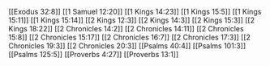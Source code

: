 [[Exodus 32:8]]
[[1 Samuel 12:20]]
[[1 Kings 14:23]]
[[1 Kings 15:5]]
[[1 Kings 15:11]]
[[1 Kings 15:14]]
[[2 Kings 12:3]]
[[2 Kings 14:3]]
[[2 Kings 15:3]]
[[2 Kings 18:22]]
[[2 Chronicles 14:2]]
[[2 Chronicles 14:11]]
[[2 Chronicles 15:8]]
[[2 Chronicles 15:17]]
[[2 Chronicles 16:7]]
[[2 Chronicles 17:3]]
[[2 Chronicles 19:3]]
[[2 Chronicles 20:3]]
[[Psalms 40:4]]
[[Psalms 101:3]]
[[Psalms 125:5]]
[[Proverbs 4:27]]
[[Proverbs 13:1]]
